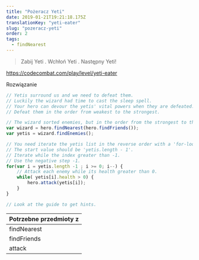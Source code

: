 ```yaml
---
title: "Pożeracz Yeti"
date: 2019-01-21T19:21:18.175Z
translationKey: "yeti-eater"
slug: "pozeracz-yeti"
order: 2
tags:
  - findNearest
---
```


> Zabij Yeti . Wchłoń Yeti . Następny Yeti!

https://codecombat.com/play/level/yeti-eater

Rozwiązanie

```javascript
// Yetis surround us and we need to defeat them.
// Luckily the wizard had time to cast the sleep spell.
// Your hero can devour the yetis' vital powers when they are defeated.
// Defeat them in the order from weakest to the strongest.

// The wizard sorted enemies, but in the order from the strongest to the weakest.
var wizard = hero.findNearest(hero.findFriends());
var yetis = wizard.findEnemies();

// You need iterate the yetis list in the reverse order with a 'for-loop'.
// The start value should be 'yetis.length - 1'.
// Iterate while the index greater than -1.
// Use the negative step -1.
for(var i = yetis.length -1 ; i >= 0; i--) {
    // Attack each enemy while its health greater than 0.
    while( yetis[i].health > 0) {
        hero.attack(yetis[i]);
    }
}

// Look at the guide to get hints.

```

Potrzebne przedmioty z |
--- |
findNearest |
findFriends |
attack |


